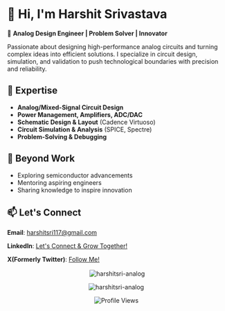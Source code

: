 # 👋 Hi, I'm Harshit Srivastava  

🔧 **Analog Design Engineer | Problem Solver | Innovator**  

Passionate about designing high-performance analog circuits and turning complex ideas into efficient solutions. I specialize in circuit design, simulation, and validation to push technological boundaries with precision and reliability.  

## 🌟 Expertise  
- **Analog/Mixed-Signal Circuit Design**  
- **Power Management, Amplifiers, ADC/DAC**  
- **Schematic Design & Layout** (Cadence Virtuoso)  
- **Circuit Simulation & Analysis** (SPICE, Spectre)  
- **Problem-Solving & Debugging**  

## 🚀 Beyond Work  
- Exploring semiconductor advancements  
- Mentoring aspiring engineers  
- Sharing knowledge to inspire innovation  

## 📫 Let's Connect  
**Email**: harshitsri117@gmail.com  

**LinkedIn**: [Let's Connect & Grow Together!](https://www.linkedin.com/in/harshit-srivastava-3814a3205?utm_source=share&utm_campaign=share_via&utm_content=profile&utm_medium=android_app)

**X(Formerly Twitter)**: [Follow Me!](https://x.com/HarshitSri43175?t=tgVNOHrC55wE7NwageU5YQ&s=09)

<p align="center">
  &nbsp;<img align="center" src="https://github-readme-stats.vercel.app/api?username=harshitsri-analog&show_icons=true&locale=en" alt="harshitsri-analog" />
  <br/>
<p align="center"><img align="center" src="https://github-readme-streak-stats.herokuapp.com/?user=harshitsri-analog&;" alt="harshitsri-analog" /></p>
<p align="center"><img src="https://komarev.com/ghpvc/?username=harshitsri-analog&label=Profile%20views&color=brightgreen&style=flat-square" alt="Profile Views" />
</p>
